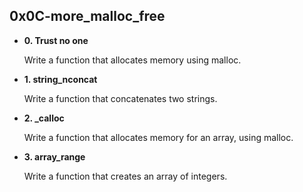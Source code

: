 ## 0x0C-more_malloc_free
<ul>
    <li>
        <strong>0. Trust no one</strong>
    </li>
    <p>
        Write a function that allocates memory using malloc.
    </p>
    <li>
        <strong>1. string_nconcat</strong>
    </li>
    <p>
        Write a function that concatenates two strings.
    </p>
    <li>
        <strong>2. _calloc</strong>
    </li>
    <p>
        Write a function that allocates memory for an array, using malloc.
    </p>
    <li>
        <strong>3. array_range</strong>
    </li>
    <p>
        Write a function that creates an array of integers.
    </p>
</ul>